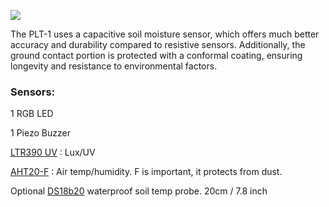 ![](../../assets/7b8bd0e5-bc91-4431-826a-f045352a30dc.png)

The PLT-1 uses a capacitive soil moisture sensor, which offers much better accuracy and durability compared to resistive sensors. Additionally, the ground contact portion is protected with a conformal coating, ensuring longevity and resistance to environmental factors.

### Sensors:

1 RGB LED

1 Piezo Buzzer

<a href="https://optoelectronics.liteon.com/upload/download/DS86-2015-0004/LTR-390UV_Final_%20DS_V1%201.pdf" target="_blank" rel="noopener">LTR390 UV</a> : Lux/UV

<a href="http://www.aosong.com/en/products-113.html" target="_blank" rel="noopener">AHT20-F</a> : Air temp/humidity. F is important, it protects from dust.

Optional <a href="https://www.analog.com/media/en/technical-documentation/data-sheets/ds18b20.pdf" target="_blank" rel="noopener">DS18b20</a> waterproof soil temp probe. 20cm / 7.8 inch

&nbsp;